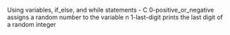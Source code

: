 Using variables, if_else, and while statements - C
0-positive_or_negative assigns a random number to the variable n
1-last-digit prints the last digit of a random integer
